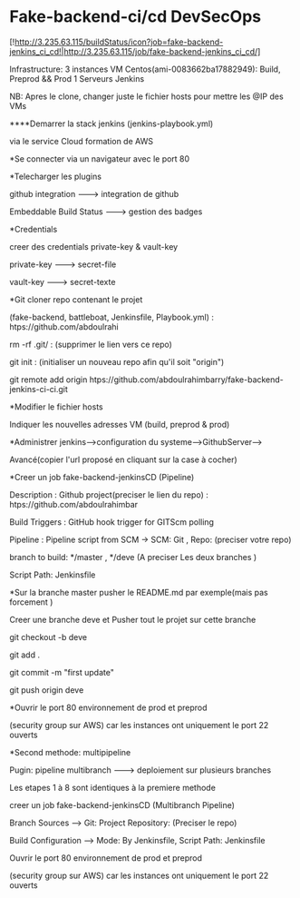 # Fake-backend-ci/cd DevSecOps

[!http://3.235.63.115/buildStatus/icon?job=fake-backend-jenkins_ci_cd!|http://3.235.63.115/job/fake-backend-jenkins_ci_cd/]

Infrastructure: 3 instances VM Centos(ami-0083662ba17882949): Build, Preprod && Prod
1 Serveurs Jenkins

NB: Apres le clone, changer juste le fichier hosts pour mettre les @IP des VMs

****Demarrer la stack jenkins (jenkins-playbook.yml)

via le service Cloud formation de AWS

*Se connecter via un navigateur avec le port 80

*Telecharger les plugins

github integration ---> integration de github

Embeddable Build Status ---> gestion des badges

*Credentials

creer des credentials private-key & vault-key

private-key ---> secret-file

vault-key ---> secret-texte

*Git cloner repo contenant le projet

(fake-backend, battleboat, Jenkinsfile, Playbook.yml) : htps://github.com/abdoulrahi

rm -rf .git/ : (supprimer le lien vers ce repo)

git init : (initialiser un nouveau repo afin qu'il soit "origin")

git remote add origin htps://github.com/abdoulrahimbarry/fake-backend-jenkins-ci-ci.git

*Modifier le fichier hosts

Indiquer les nouvelles adresses VM (build, preprod & prod)

*Administrer jenkins-->configuration du systeme-->GithubServer-->

Avancé(copier l'url proposé en cliquant sur la case à cocher)

*Creer un job fake-backend-jenkinsCD (Pipeline)

Description : Github project(preciser le lien du repo) : htps://github.com/abdoulrahimbar

Build Triggers : GitHub hook trigger for GITScm polling

Pipeline : Pipeline script from SCM -> SCM: Git , Repo: (preciser votre repo)

branch to build: */master , */deve (A preciser Les deux branches )

Script Path: Jenkinsfile

*Sur la branche master pusher le README.md par exemple(mais pas forcement )

Creer une branche deve et Pusher tout le projet sur cette branche

git checkout -b deve

git add .

git commit -m "first update"

git push origin deve

*Ouvrir le port 80 environnement de prod et preprod

(security group sur AWS) car les instances ont uniquement le port 22 ouverts

*Second methode: multipipeline

Pugin: pipeline multibranch ---> deploiement sur plusieurs branches

Les etapes  1 à 8 sont identiques à la premiere methode

creer un job fake-backend-jenkinsCD (Multibranch Pipeline)

Branch Sources --> Git: Project Repository: (Preciser le repo)

Build Configuration --> Mode: By Jenkinsfile, Script Path: Jenkinsfile

Ouvrir le port 80 environnement de prod et preprod

(security group sur AWS) car les instances ont uniquement le port 22 ouverts
